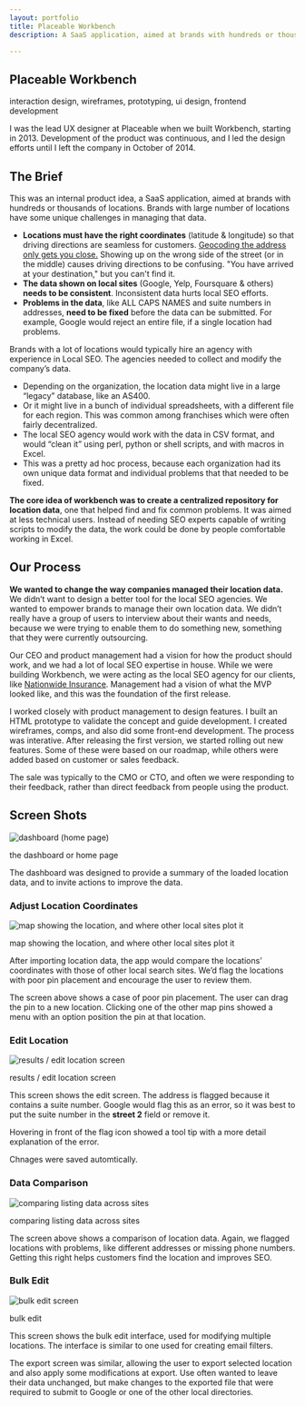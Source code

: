```yaml
---
layout: portfolio
title: Placeable Workbench
description: A SaaS application, aimed at brands with hundreds or thousands of locations.

---
```


<section class="white post" markdown="1">
<div class="text" markdown="1">

# Placeable Workbench

<div class="meta">interaction design, wireframes, prototyping, ui design, frontend development</div>

I was the lead UX designer at Placeable when we built Workbench, starting in 2013. Development of the product was continuous, and I led the design efforts until I left the company in October of 2014.

## The Brief

This was an internal product idea, a SaaS application, aimed at brands with hundreds or thousands of locations. Brands with large number of locations have some unique challenges in managing that data. 

* **Locations must have the right coordinates** (latitude & longitude) so that driving directions are seamless for customers. [Geocoding the address only gets you close.][4sq] Showing up on the wrong side of the street (or in the middle) causes driving directions to be confusing. "You have arrived at your destination," but you can't find it.
* **The data shown on local sites** (Google, Yelp, Foursquare & others) **needs to be consistent**. Inconsistent data hurts local SEO efforts.
* **Problems in the data**, like ALL CAPS NAMES and suite numbers in addresses, **need to be fixed** before the data can be submitted. For example, Google would reject an entire file, if a single location had problems.

[4sq]: https://medium.com/foursquare-direct/you-are-probably-here-better-map-pins-with-dbscan-random-forests-9d51e8c1964d

Brands with a lot of locations would typically hire an agency with experience in Local SEO. The agencies needed to collect and modify the company’s data. 

* Depending on the organization, the location data might live in a large “legacy” database, like an AS400. 
* Or it might live in a bunch of individual spreadsheets, with a different file for each region. This was common among franchises which were often fairly decentralized.
* The local SEO agency would work with the data in CSV format, and would “clean it” using perl, python or shell scripts, and with macros in Excel.
* This was a pretty ad hoc process, because each organization had its own unique data format and individual problems that that needed to be fixed. 

**The core idea of workbench was to create a centralized repository for location data**, one that helped find and fix common problems. It was aimed at less technical users. Instead of needing SEO experts capable of writing scripts to modify the data, the work could be done by people comfortable working in Excel.

</div>
</section>	

<section class="dark post" markdown="1">
<div class="text" markdown="1">

## Our Process

**We wanted to change the way companies managed their location data.** We didn’t want to design a better tool for the local SEO agencies. We wanted to empower brands to manage their own location data. We didn’t really have a group of users to interview about their wants and needs, because we were trying to enable them to do something new, something that they were currently outsourcing.

Our CEO and product management had a vision for how the product should work, and we had a lot of local SEO expertise in house. While we were building Workbench, we were acting as the local SEO agency for our clients, like [Nationwide Insurance](../nationwide-locator/). Management had a vision of what the MVP looked like, and this was the foundation of the first release.

I worked closely with product management to design features. I built an HTML prototype to validate the concept and guide development. I created wireframes, comps, and also did some front-end development. The process was interative. After releasing the first version, we started rolling out new features. Some of these were based on our roadmap, while others were added based on customer or sales feedback.

The sale was typically to the CMO or CTO, and often we were responding to their feedback, rather than direct feedback from people using the product. 

</div>
</section>	


<section class="white post" markdown="1">
<div class="text" markdown="1">
    
## Screen Shots 

<div class="">
   <img src="/img/portfolio/workbench-a-dash.png" alt="dashboard (home page)" class="full-width border">
   <p class="caption">the dashboard or home page</p>
</div>

The dashboard was designed to provide a summary of the loaded location data, and to invite actions to improve the data.

### Adjust Location Coordinates


<div class="">
   <img src="/img/portfolio/workbench-c-map-crop.jpg" alt="map showing the location, and where other local sites plot it" class="full-width border">
   <p class="caption">map showing the location, and where other local sites plot it</p>
</div>

After importing location data, the app would compare the locations’ coordinates with those of other local search sites. We’d flag the locations with poor pin placement and encourage the user to review them.

The screen above shows a case of poor pin placement. The user can drag the pin to a new location. Clicking one of the other map pins showed a menu with an option position the pin at that location.

### Edit Location

<div class="">
   <img src="/img/portfolio/workbench-b-edit.png" alt="results / edit location screen" class="full-width border">
   <p class="caption">results / edit location screen</p>
</div>

This screen shows the edit screen. The address is flagged because it contains a suite number. Google would flag this as an error, so it was best to put the suite number in the **street 2** field or remove it. 

Hovering in front of the flag icon showed a tool tip with a more detail explanation of the error.

Chnages were saved automtically. 


### Data Comparison

<div class="">
   <img src="/img/portfolio/workbench-d-compare.png" alt="comparing listing data across sites" class="full-width border">
   <p class="caption">comparing listing data across sites</p>
</div>

The screen above shows a comparison of location data. Again, we flagged locations with problems, like different addresses or missing phone numbers. Getting this right helps customers find the location and improves SEO.


### Bulk Edit

<div class="">
   <img src="/img/portfolio/workbench-f-bulk-edit-crop.png" alt="bulk edit screen" class="full-width border">
   <p class="caption">bulk edit</p>
</div>

This screen shows the bulk edit interface, used for modifying multiple locations. The interface is similar to one used for creating email filters. 

The export screen was similar, allowing the user to export selected location and also apply some modifications at export. Use often wanted to leave their data unchanged, but make changes to the exported file that were required to submit to Google or one of the other local directories.

<!-- ## What Did We Learn
should have done more user research. 
might have made sense to target local SEO agencies -->

</div>
</section>	

